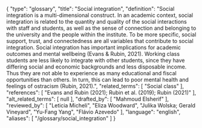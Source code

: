 {
    "type": "glossary",
    "title": "Social integration",
    "definition": "Social integration is a multi-dimensional construct. In an academic context, social integration is related to the quantity and quality of the social interactions with staff and students, as well as the sense of connection and belonging to the university and the people within the institute. To be more specific, social support, trust, and connectedness are all variables that contribute to social integration. Social integration has important implications for academic outcomes and mental wellbeing (Evans & Rubin, 2021). Working class students are less likely to integrate with other students, since they have differing social and economic backgrounds and less disposable income. Thus they are not able to experience as many educational and fiscal opportunities than others. In turn, this can lead to poor mental health and feelings of ostracism (Rubin, 2021).",
    "related_terms": [
        "Social class"
    ],
    "references": [
        "Evans and Rubin (2021); Rubin et al. (2019); Rubin (2021)"
    ],
    "alt_related_terms": [
        null
    ],
    "drafted_by": [
        "Mahmoud Elsherif"
    ],
    "reviewed_by": [
        "Leticia Micheli",
        "Eliza Woodward",
        "Julika Wolska; Gerald Vineyard",
        "Yu-Fang Yang",
        "Flávio Azevedo"
    ],
    "language": "english",
    "aliases": [
        "/glossary/social_integration"
    ]
}